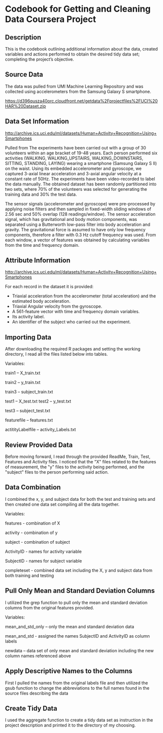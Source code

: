 # Codebook for Getting and Cleaning Data Coursera Project
## Description
This is the codebook outlining additional information about the data, created variables 
and actions performed to obtain the desired tidy data set; completing the project’s objective.
## Source Data
The data was pulled from UMI Machine Learning Repository and was collected using accelerometers from the Samsung Galaxy S smartphone. 

https://d396qusza40orc.cloudfront.net/getdata%2Fprojectfiles%2FUCI%20HAR%20Dataset.zip
## Data Set Information
http://archive.ics.uci.edu/ml/datasets/Human+Activity+Recognition+Using+Smartphones 

Pulled from The experiments have been carried out with a group of 30 volunteers within an age bracket of 19-48 years. 
Each person performed six activities (WALKING, WALKING_UPSTAIRS, WALKING_DOWNSTAIRS, SITTING, STANDING, LAYING) wearing 
a smartphone (Samsung Galaxy S II) on the waist. Using its embedded accelerometer and gyroscope, we captured 3-axial 
linear acceleration and 3-axial angular velocity at a constant rate of 50Hz. The experiments have been video-recorded to 
label the data manually. The obtained dataset has been randomly partitioned into two sets, where 70% of the volunteers was selected 
for generating the training data and 30% the test data. 

The sensor signals (accelerometer and gyroscope) were pre-processed by applying noise filters and then sampled in fixed-width 
sliding windows of 2.56 sec and 50% overlap (128 readings/window). The sensor acceleration signal, which has gravitational and 
body motion components, was separated using a Butterworth low-pass filter into body acceleration and gravity. The gravitational 
force is assumed to have only low frequency components, therefore a filter with 0.3 Hz cutoff frequency was used. From each window, 
a vector of features was obtained by calculating variables from the time and frequency domain.
## Attribute Information
http://archive.ics.uci.edu/ml/datasets/Human+Activity+Recognition+Using+Smartphones 

For each record in the dataset it is provided: 
- Triaxial acceleration from the accelerometer (total acceleration) and the estimated body acceleration. 
- Triaxial Angular velocity from the gyroscope. 
- A 561-feature vector with time and frequency domain variables. 
- Its activity label. 
- An identifier of the subject who carried out the experiment. 
## Importing Data
After downloading the required R packages and setting the working directory, I read all the files listed below into tables.

Variables:

train1 – X_train.txt

train2 – y_train.txt

train3 – subject_train.txt

test1 – X_test.txt
test2 – y_test.txt

test3 – subject_test.txt

featurefile – features.txt

actitityLabelfile – activity_Labels.txt

## Review Provided Data
Before moving forward, I read through the provided ReadMe, Train, Test, Features and Activity files. 
I noticed that the "X" files related to the features of measurement, the "y" files to the activity being performed, and the "subject" files to the person performing said action.

## Data Combination
I combined the x, y, and subject data for both the test and training sets and then created one data set compiling all the data together.

Variables:

features - combination of X

activity - combination of y

subject - combination of subject

ActivityID - names for activity variable

SubjectID - names for subject variable

completeset - combined data set including the X, y and subject data from both training and testing

## Pull Only Mean and Standard Deviation Columns
I utilized the grep function to pull only the mean and standard deviation columns from the original features provided.

Variables:

mean_and_std_only – only the mean and standard deviation data

mean_and_std - assigned the names SubjectID and ActivityID as column labels 

newdata – data set of only mean and standard deviation including the new column names referenced above

## Apply Descriptive Names to the Columns
First I pulled the names from the original labels file and then utilized the gsub function to change the abbreviations to the full names found in the source files describing the data

## Create Tidy Data
I used the aggregate function to create a tidy data set as instruction in the project description and printed it to the directory of my choosing.

